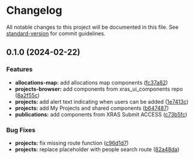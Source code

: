 # Changelog

All notable changes to this project will be documented in this file. See [standard-version](https://github.com/conventional-changelog/standard-version) for commit guidelines.

## 0.1.0 (2024-02-22)


### Features

* **allocations-map:** add allocations map components ([fc37a82](https://github.com/access-ci-org/xras-ui/commit/fc37a82d239782ee2a7dff8aada6067d110ab609))
* **projects-browser:** add components from xras_ui_components repo ([8a2f55c](https://github.com/access-ci-org/xras-ui/commit/8a2f55c8880a8d1a10ec7eeb8c1e631ed425566c))
* **projects:** add alert text indicating when users can be added ([1e7413c](https://github.com/access-ci-org/xras-ui/commit/1e7413ce4fd330fe35cad7a16659647343d57c80))
* **projects:** add My Projects and shared components ([b647487](https://github.com/access-ci-org/xras-ui/commit/b64748794c44a040e061b1366b4771cb30f576d7))
* **publications:** add components from XRAS Submit ACCESS ([c73b5fc](https://github.com/access-ci-org/xras-ui/commit/c73b5fc2c13b4e8134fe311efc7d1fbefef24eb5))


### Bug Fixes

* **projects:** fix missing route function ([c96d1d7](https://github.com/access-ci-org/xras-ui/commit/c96d1d729f0e4012fd3073f4c2666d2cba90641f))
* **projects:** replace placeholder with people search route ([82a48da](https://github.com/access-ci-org/xras-ui/commit/82a48dad7fdc0d462f05e3fba56dca2d5217ac68))
